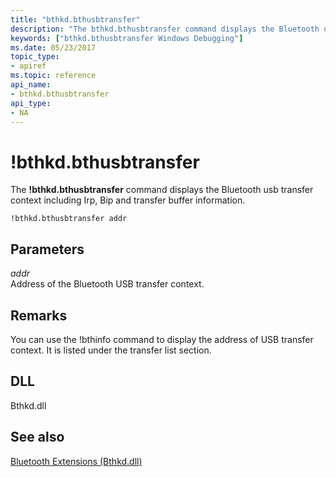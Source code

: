 ```yaml
---
title: "bthkd.bthusbtransfer"
description: "The bthkd.bthusbtransfer command displays the Bluetooth usb transfer context including Irp, Bip and transfer buffer information."
keywords: ["bthkd.bthusbtransfer Windows Debugging"]
ms.date: 05/23/2017
topic_type:
- apiref
ms.topic: reference
api_name:
- bthkd.bthusbtransfer
api_type:
- NA
---
```


# !bthkd.bthusbtransfer


The **!bthkd.bthusbtransfer** command displays the Bluetooth usb transfer context including Irp, Bip and transfer buffer information.

```dbgsyntax
!bthkd.bthusbtransfer addr 
```

## <span id="ddk__devobj_dbg"></span><span id="DDK__DEVOBJ_DBG"></span>Parameters


<span id="_______addr______"></span><span id="_______ADDR______"></span> *addr*   
Address of the Bluetooth USB transfer context.

## <span id="Remarks"></span><span id="remarks"></span><span id="REMARKS"></span>Remarks


You can use the !bthinfo command to display the address of USB transfer context. It is listed under the transfer list section.

## <span id="DLL"></span><span id="dll"></span>DLL


Bthkd.dll

## See also


[Bluetooth Extensions (Bthkd.dll)](bluetooh-extensions--bthkd-dll-.md)

 

 







